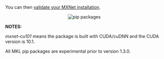 You can then <a href="/get_started/validate_mxnet.html">validate your MXNet installation</a>.

<div style="text-align: center">
    <img src="https://raw.githubusercontent.com/dmlc/web-data/master/mxnet/install/pip-packages-1.5.1.png"
    alt="pip packages"/>
</div>

**NOTES:**

*mxnet-cu101* means the package is built with CUDA/cuDNN and the CUDA version is
10.1.

All MKL pip packages are experimental prior to version 1.3.0.
